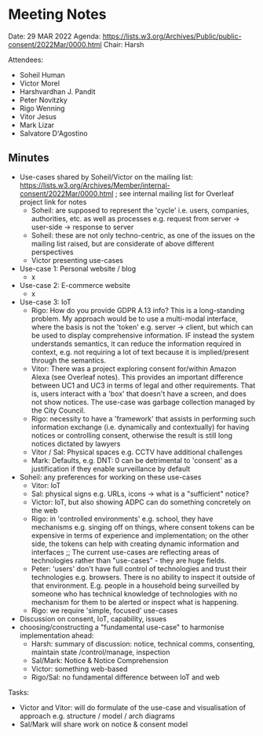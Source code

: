 # Meeting Notes

Date: 29 MAR 2022
Agenda: https://lists.w3.org/Archives/Public/public-consent/2022Mar/0000.html
Chair: Harsh

Attendees:
- Soheil Human
- Victor Morel
- Harshvardhan J. Pandit
- Peter Novitzky
- Rigo Wenning
- Vitor Jesus
- Mark Lizar
- Salvatore D'Agostino

## Minutes
- Use-cases shared by Soheil/Victor on the mailing list: https://lists.w3.org/Archives/Member/internal-consent/2022Mar/0000.html ; see internal mailing list for Overleaf project link for notes
    - Soheil: are supposed to represent the 'cycle' i.e. users, companies, authorities, etc. as well as processes e.g. request from server -> user-side -> response to server
    - Soheil: these are not only techno-centric, as one of the issues on the mailing list raised, but are considerate of above different perspectives
    - Victor presenting use-cases
- Use-case 1: Personal website / blog
    - x
- Use-case 2: E-commerce website
    - x
- Use-case 3: IoT
    - Rigo: How do you provide GDPR A.13 info? This is a long-standing problem. My approach would be to use a multi-modal interface, where the basis is not the 'token' e.g. server -> client, but which can be used to display comprehensive information. IF instead the system understands semantics, it can reduce the information required in context, e.g. not requiring a lot of text because it is implied/present through the semantics.
    - Vitor: There was a project exploring consent for/within Amazon Alexa (see Overleaf notes). This provides an important difference between UC1 and UC3 in terms of legal and other requirements. That is, users interact with a 'box' that doesn't have a screen, and does not show notices. The use-case was garbage collection managed by the City Council.
    - Rigo: necessity to have a 'framework' that assists in performing such information exchange (i.e. dynamically and contextually) for having notices or controlling consent, otherwise the result is still long notices dictated by lawyers
    - Vitor / Sal: Physical spaces e.g. CCTV have additional challenges
    - Mark: Defaults, e.g. DNT: 0 can be detrimental to 'consent' as a justification if they enable surveillance by default
- Soheil: any preferences for working on these use-cases
    - Vitor: IoT 
    - Sal: physical signs e.g. URLs, icons -> what is a "sufficient" notice?
    - Victor: IoT, but also showing ADPC can do something concretely on the web
    - Rigo: in 'controlled environments' e.g. school, they have mechanisms e.g. singing off on things, where consent tokens can be expensive in terms of experience and implementation; on the other side, the tokens can help with creating dynamic information and interfaces ;; The current use-cases are reflecting areas of technologies rather than "use-cases" - they are huge fields.
    - Peter: 'users' don't have full control of technologies and trust their technologies e.g. browsers. There is no ability to inspect it outside of that environment. E.g. people in a household being surveilled by someone who has technical knowledge of technologies with no mechanism for them to be alerted or inspect what is happening.
    - Rigo: we require 'simple, focused' use-cases
- Discussion on consent, IoT, capability, issues
- choosing/constructing a "fundamental use-case" to harmonise implementation ahead:
    - Harsh: summary of discussion: notice, technical comms, consenting, maintain state /control/manage, inspection
    - Sal/Mark: Notice & Notice Comprehension
    - Victor: something web-based
    - Rigo/Sal: no fundamental difference between IoT and web

Tasks:
- Victor and Vitor: will do formulate of the use-case and visualisation of approach e.g. structure / model / arch diagrams
- Sal/Mark will share work on notice & consent model
